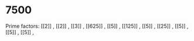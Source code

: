 # 7500

Prime factors: [[2]] , [[2]] , [[3]] , [[625]] , [[5]] , [[125]] , [[5]] , [[25]] , [[5]] , [[5]] , [[5]] , 